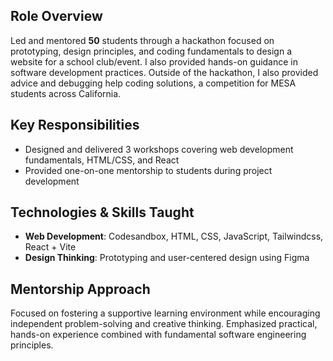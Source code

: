 ## Role Overview
Led and mentored **50** students through a hackathon focused on prototyping, design principles, and coding fundamentals to design a website for a school club/event. I also provided hands-on guidance in software development practices. Outside of the hackathon, I also provided advice and debugging help  coding solutions, a competition for MESA students across California.

## Key Responsibilities
- Designed and delivered 3 workshops covering web development fundamentals, HTML/CSS, and React
- Provided one-on-one mentorship to students during project development

## Technologies & Skills Taught
- **Web Development**: Codesandbox, HTML, CSS, JavaScript, Tailwindcss, React + Vite
- **Design Thinking**: Prototyping and user-centered design using Figma

## Mentorship Approach
Focused on fostering a supportive learning environment while encouraging independent problem-solving and creative thinking. Emphasized practical, hands-on experience combined with fundamental software engineering principles. 